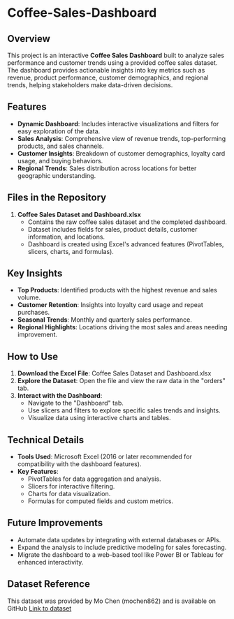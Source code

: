 # Coffee-Sales-Dashboard

## Overview
This project is an interactive **Coffee Sales Dashboard** built to analyze sales performance and customer trends using a provided coffee sales dataset. The dashboard provides actionable insights into key metrics such as revenue, product performance, customer demographics, and regional trends, helping stakeholders make data-driven decisions.

## Features
- **Dynamic Dashboard**: Includes interactive visualizations and filters for easy exploration of the data.
- **Sales Analysis**: Comprehensive view of revenue trends, top-performing products, and sales channels.
- **Customer Insights**: Breakdown of customer demographics, loyalty card usage, and buying behaviors.
- **Regional Trends**: Sales distribution across locations for better geographic understanding.

## Files in the Repository
1. **Coffee Sales Dataset and Dashboard.xlsx**  
   - Contains the raw coffee sales dataset and the completed dashboard.
   - Dataset includes fields for sales, product details, customer information, and locations.
   - Dashboard is created using Excel's advanced features (PivotTables, slicers, charts, and formulas).

## Key Insights
- **Top Products**: Identified products with the highest revenue and sales volume.
- **Customer Retention**: Insights into loyalty card usage and repeat purchases.
- **Seasonal Trends**: Monthly and quarterly sales performance.
- **Regional Highlights**: Locations driving the most sales and areas needing improvement.

## How to Use
1. **Download the Excel File**: Coffee Sales Dataset and Dashboard.xlsx
2. **Explore the Dataset**: Open the file and view the raw data in the "orders" tab.
3. **Interact with the Dashboard**:
   - Navigate to the "Dashboard" tab.
   - Use slicers and filters to explore specific sales trends and insights.
   - Visualize data using interactive charts and tables.

## Technical Details
- **Tools Used**: Microsoft Excel (2016 or later recommended for compatibility with the dashboard features).
- **Key Features**:
  - PivotTables for data aggregation and analysis.
  - Slicers for interactive filtering.
  - Charts for data visualization.
  - Formulas for computed fields and custom metrics.

## Future Improvements
- Automate data updates by integrating with external databases or APIs.
- Expand the analysis to include predictive modeling for sales forecasting.
- Migrate the dashboard to a web-based tool like Power BI or Tableau for enhanced interactivity.

## Dataset Reference
This dataset was provided by Mo Chen (mochen862) and is available on GitHub [Link to dataset](https://www.youtube.com/redirect?event=video_description&redir_token=QUFFLUhqbk1XNkljMGFwTnU2d0JBd1lGY1ZpaDVIc3BYQXxBQ3Jtc0tuVWwzbzJwQzdoeVQzME1JUUVfSGJhWE5WeVdVVVB6Y0JOdjZSMnpBWHJ6ZW5BeVZhb3o1ZENCU0R0SHVqemNpWlllSGFiYTVhMUhVSVl4UUdlRlVKaXpjcGQ2enJVaDZoR2xQVEFPWkN5R2lLWURqaw&q=https%3A%2F%2Fgithub.com%2Fmochen862%2Fexcel-project-coffee-sales&v=m13o5aqeCbM)
